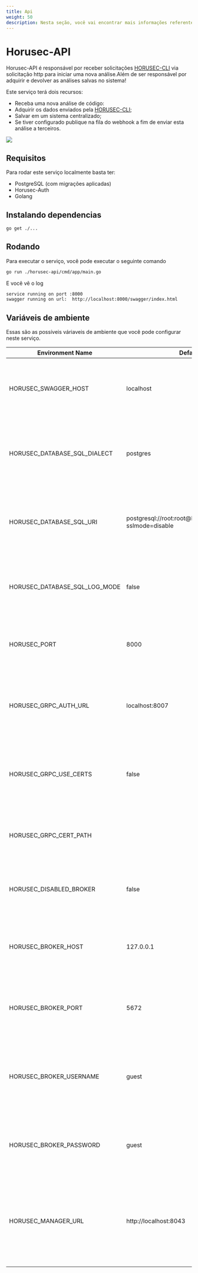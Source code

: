 ```yaml
---
title: Api
weight: 50
description: Nesta seção, você vai encontrar mais informações referentes do serviço Horusec-Api.
---
```


# Horusec-API
Horusec-API é responsável por receber solicitações [HORUSEC-CLI](http://localhost:1313/docs/pt-br/cli/introduction/) via solicitação http para iniciar uma nova análise.Além de ser responsável por adquirir e devolver as análises salvas no sistema!

Este serviço terá dois recursos:

* Receba uma nova análise de código:
* Adquirir os dados enviados pela [HORUSEC-CLI](http://localhost:1313/docs/pt-br/cli/introduction/);
* Salvar em um sistema centralizado;
* Se tiver configurado publique na fila do webhook a fim de enviar esta análise a terceiros.

![](/docs/ptbr/web/services/api/0-arquitecture.jpg)

## **Requisitos**
Para rodar este serviço localmente basta ter:
* PostgreSQL (com migrações aplicadas)
* Horusec-Auth
* Golang

## **Instalando dependencias**
```bash
go get ./...
```

## **Rodando**
Para executar o serviço, você pode executar o seguinte comando
```bash
go run ./horusec-api/cmd/app/main.go
```

E você vê o log
```bash
service running on port :8000
swagger running on url:  http://localhost:8000/swagger/index.html
```

## **Variáveis de ambiente**
Essas são as possíveis váriaveis de ambiente que você pode configurar neste serviço.

| Environment Name                 | Default Value                                                    | Description                                                  |
|----------------------------------|------------------------------------------------------------------|--------------------------------------------------------------|
| HORUSEC_SWAGGER_HOST             | localhost                                                        | Esta variável de ambiente obtém qual é o host que estará disponível o swagger| 
| HORUSEC_DATABASE_SQL_DIALECT     | postgres                                                         | Esta variável de ambiente obtém dialeto para conectar no banco de dados POSTGRES |
| HORUSEC_DATABASE_SQL_URI         | postgresql://root:root@localhost:5432/horusec_db?sslmode=disable | Esta variável de ambiente obtém uri para conectar no banco de dados POSTGRES |
| HORUSEC_DATABASE_SQL_LOG_MODE    | false                                                            | Esta variável de ambiente obtém o valor para habilitar logs no POSTGRES |
| HORUSEC_PORT                     | 8000                                                             | Esta variável de ambiente obtém a porta que o serviço irá iniciar |
| HORUSEC_GRPC_AUTH_URL            | localhost:8007                                                   | Esta variável de ambiente obtém o url horusec-auth de conexão com o GRCP |
| HORUSEC_GRPC_USE_CERTS           | false                                                            | Esta variável de ambiente obtém se o uso de certificados no GRCP está ativo ou não |
| HORUSEC_GRPC_CERT_PATH           |                                                                  | Esta variável de ambiente obtém o caminho do certificado GRCP | 
| HORUSEC_DISABLED_BROKER          | false                                                            | Esta variável de ambiente obtém se o broker está habilitado ou não | 
| HORUSEC_BROKER_HOST              | 127.0.0.1                                                        | Esta variável de ambiente obtém host para se conectar ao broker RABBITMQ | 
| HORUSEC_BROKER_PORT              | 5672                                                             | Esta variável de ambiente obtém porta para conectar no broker RABBITMQ |
| HORUSEC_BROKER_USERNAME          | guest                                                            | Esta variável de ambiente obtém nome de usuário para se conectar no broker RABBITMQ |
| HORUSEC_BROKER_PASSWORD          | guest                                                            | Esta variável de ambiente obtém a senha para se conectar no broker RABBITMQ |
| HORUSEC_MANAGER_URL              | http://localhost:8043                                            | Esta variável de ambiente obtém onde está o link do serviço horusec-manager para enviar nos disparos de webhook |
